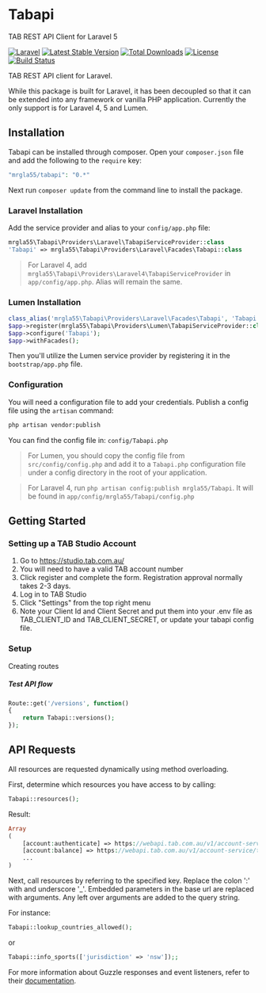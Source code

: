# Tabapi
TAB REST API Client for Laravel 5

[![Laravel](https://img.shields.io/badge/Laravel-5.5-orange.svg?style=flat-square)](http://laravel.com)
[![Latest Stable Version](https://img.shields.io/packagist/v/mrgla55/Tabapi.svg?style=flat-square)](https://packagist.org/packages/mrgla55/Tabapi)
[![Total Downloads](https://img.shields.io/packagist/dt/mrgla55/Tabapi.svg?style=flat-square)](https://packagist.org/packages/mrgla55/Tabapi)
[![License](https://img.shields.io/packagist/l/mrgla55/Tabapi.svg?style=flat-square)](https://packagist.org/packages/mrgla55/Tabapi)
[![Build Status](https://img.shields.io/travis/mrgla55/Tabapi.svg?style=flat-square)](https://travis-ci.org/mrgla55/Tabapi)

TAB REST API client for Laravel.

While this package is built for Laravel, it has been decoupled so that it can be extended into any framework or vanilla PHP application. Currently the only support is for Laravel 4, 5 and Lumen.

## Installation

Tabapi can be installed through composer. Open your `composer.json` file and add the following to the `require` key:
```php
"mrgla55/tabapi": "0.*"
```
Next run `composer update` from the command line to install the package.

### Laravel Installation

Add the service provider and alias to your `config/app.php` file:

```php
mrgla55\Tabapi\Providers\Laravel\TabapiServiceProvider::class
'Tabapi' => mrgla55\Tabapi\Providers\Laravel\Facades\Tabapi::class
```

>For Laravel 4, add `mrgla55\Tabapi\Providers\Laravel4\TabapiServiceProvider` in `app/config/app.php`. Alias will remain the same.

### Lumen Installation 

```php
class_alias('mrgla55\Tabapi\Providers\Laravel\Facades\Tabapi', 'Tabapi');
$app->register(mrgla55\Tabapi\Providers\Lumen\TabapiServiceProvider::class);
$app->configure('Tabapi');
$app->withFacades();
```
Then you'll utilize the Lumen service provider by registering it in the `bootstrap/app.php` file.

### Configuration
You will need a configuration file to add your credentials. Publish a config file using the `artisan` command:
```bash
php artisan vendor:publish
```
You can find the config file in: `config/Tabapi.php`

>For Lumen, you should copy the config file from `src/config/config.php` and add it to a `Tabapi.php` configuration file under a config directory in the root of your application. 

>For Laravel 4, run `php artisan config:publish mrgla55/Tabapi`. It will be found in `app/config/mrgla55/Tabapi/config.php`

## Getting Started
### Setting up a TAB Studio Account
1. Go to https://studio.tab.com.au/
2. You will need to have a valid TAB account number
3. Click register and complete the form. Registration approval normally takes 2-3 days.
4. Log in to TAB Studio
5. Click "Settings" from the top right menu
6. Note your Client Id and Client Secret and put them into your .env file as TAB_CLIENT_ID and TAB_CLIENT_SECRET, or update your tabapi config file.


### Setup
Creating routes

##### Test API flow
```php
Route::get('/versions', function()
{
    return Tabapi::versions();
});
```

## API Requests

All resources are requested dynamically using method overloading.

First, determine which resources you have access to by calling:
```php
Tabapi::resources();
```
Result:
```php
Array
(
    [account:authenticate] => https://webapi.tab.com.au/v1/account-service/tab/authenticate
    [account:balance] => https://webapi.tab.com.au/v1/account-service/tab/accounts/{accountNumber}/balance
	...
)
```
Next, call resources by referring to the specified key. Replace the colon ':' with and underscore '_'.
Embedded parameters in the base url are replaced with arguments. Any left over arguments are added to the query string.

For instance:
```php
Tabapi::lookup_countries_allowed();
```
or
```php
Tabapi::info_sports(['jurisdiction' => 'nsw']);;
```


For more information about Guzzle responses and event listeners, refer to their [documentation](http://guzzle.readthedocs.org).